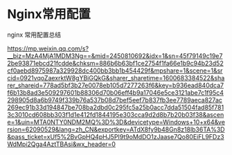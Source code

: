 # Nginx常用配置



nginx 常用配置总结

https://mp.weixin.qq.com/s?__biz=MzA4MjA1MDM3Ng==&mid=2450810692&idx=1&sn=45f79149c19e72be93871ebcd21fcdde&chksm=886b6b63bf1ce2754f1fa66e1b9c94b23d52cf0aebd8975987a329928dc400bb3bb1b454429f&mpshare=1&scene=1&srcid=0921vqoZaexrktW8gYBiGQkG&sharer_sharetime=1600683384522&sharer_shareid=778ad5bf3b27e0078eb105d7277263f6&key=b936ead840dca7f6b13b8ad3e509297601b88306d70b06eff4b9a17046e5ce3121abe7c1f95c4298905d8a6b9749f339b76a537b08d7bef5eef7b837fb3ee7789aeca827ac269ec91b33d194847be708ba2dbd0c295fc5a25b0acc7dda51504fad85f7813c3010cd608bb303f1d1e412fd1844195e303cca9d2d8b7b20b03f38&ascene=1&uin=MTA0NTY0NDM2MQ%3D%3D&devicetype=Windows+10+x64&version=62090529&lang=zh_CN&exportkey=ATdX8fy9b48Gn8z18lb36TA%3D&pass_ticket=xUf5%2BvGpHQ4pHJ5PI9t9oMdDO1zJaase7Qo80EiFL9FDz3WdMpi2Qga4AztTBAsi&wx_header=0
